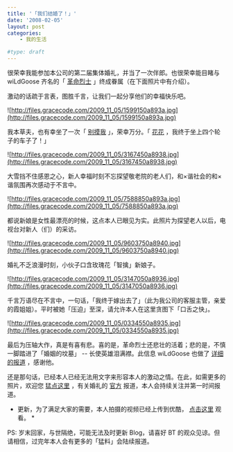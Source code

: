 ```yaml
---
title: '「我们结婚了！」'
date: '2008-02-05'
layout: post
categories:
    - 我的生活

#type: draft
---
```


很荣幸我能参加本公司的第二届集体婚礼，并当了一次伴郎。也很荣幸能目睹与 wiLdGoose 齐名的「 [革命烈士]({{site.urls}}/posts/59/) 」终成眷属（在下面照片中有介绍）。

激动的话疏于言表，图胜千言，让我们一起分享他们的幸福快乐吧。

![http://files.gracecode.com/2009_11_05/1599150a893a.jpg](http://files.gracecode.com/2009_11_05/1599150a893a.jpg)

我本草夫，也有幸坐了一次「 [别摸我]({{site.urls}}/posts/368/) 」，荣幸万分。「 [花花](http://www.yiyitoo.com) ，我终于坐上四个轮子的车子了！」

![http://files.gracecode.com/2009_11_05/3167450a8938.jpg](http://files.gracecode.com/2009_11_05/3167450a8938.jpg)

大雪挡不住感恩之心，新人幸福时刻不忘探望敬老院的老人们，和×谐社会的和×谐氛围再次感动于不言中。

![http://files.gracecode.com/2009_11_05/7588850a893a.jpg](http://files.gracecode.com/2009_11_05/7588850a893a.jpg)

都说新娘是女性最漂亮的时候，这点本人已眼见为实。此照片为探望老人以后，电视台对新人（们）的采访。

![http://files.gracecode.com/2009_11_05/9603750a8940.jpg](http://files.gracecode.com/2009_11_05/9603750a8940.jpg)

婚礼不乏浪漫时刻，小伙子口含玫瑰花「智擒」新娘子。

![http://files.gracecode.com/2009_11_05/3147050a8936.jpg](http://files.gracecode.com/2009_11_05/3147050a8936.jpg)

千言万语尽在不言中，一句话，「我终于嫁出去了」（此为我公司的客服主管，亲爱的霞姐姐）。平时被她「压迫」至深，请允许本人在这里贪图下「口舌之快」。

![http://files.gracecode.com/2009_11_05/0334550a8935.jpg](http://files.gracecode.com/2009_11_05/0334550a8935.jpg)

最后为压轴大作，真是有喜有悲。喜的是，革命烈士还悲壮的活着；悲的是，不慎一脚踏进了「婚姻的坟墓」 -- 长使英雄泪满襟。此信息 wiLdGoose 也做了 [详细的报道](http://www.xuchao.cn/dairy/epithalamia_for_mr_liu.html) ，感谢他。

还是那句话，已经本人已经无法用文字来形容本人的激动之情。在此，如需更多的照片，欢迎您 [猛点这里](http://www.yupoo.com/albums/view?id=ff80808117e3fa900117e4a2d3be233f) ，有关婚礼的 [官方](http://www.lierda.com) 报道，本人会持续关注并第一时间报道。

* 更新，为了满足大家的需要，本人拍摄的视频已经上传到优酷， [点击这里](http://www.youku.com/playlist_show/id_1318555.html) 观看。 *

PS: 岁末回家，与世隔绝，可能无法及时更新 Blog，请喜好 BT 的观众见谅。但请相信，过完年本人会有更多的「猛料」会陆续报道。
